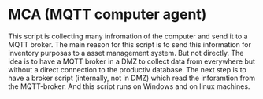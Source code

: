 # MCA (MQTT computer agent)
This script is collecting many infromation of the computer and send it to a MQTT broker. The main reason for this script is to send this information
for inventory purposas to a asset management system. But not directly. The idea is to have a MQTT broker in a DMZ to collect data from everywhere but without
a direct connection to the productiv database. The next step is to have a broker script (internally, not in DMZ)  which read the inforamtion from the MQTT-broker.
And this script runs on Windows and on linux machines.
